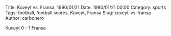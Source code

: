 Title: Kuveyt vs. Fransa, 1990/01/21
Date: 1990/01/21 00:00
Category: sports
Tags: football, football scores, Kuveyt, Fransa
Slug: kuveyt-vs-fransa
Author: carbonero


Kuveyt 0 - 1 Fransa
